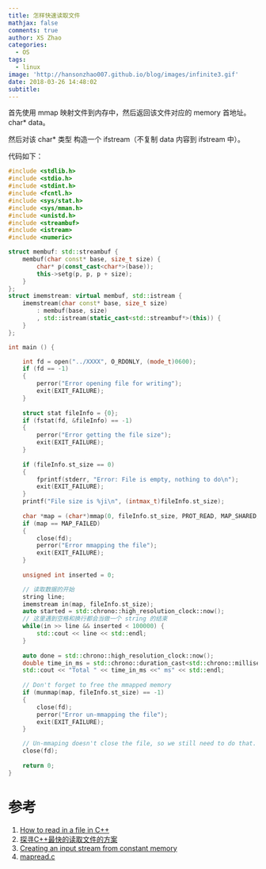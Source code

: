 ```yaml
---
title: 怎样快速读取文件
mathjax: false
comments: true
author: XS Zhao
categories:
  - OS
tags:
  - linux
image: 'http://hansonzhao007.github.io/blog/images/infinite3.gif'
date: 2018-03-26 14:48:02
subtitle:
---
```

首先使用 mmap 映射文件到内存中，然后返回该文件对应的 memory 首地址。 char* data。

然后对该 char* 类型 构造一个 ifstream（不复制 data 内容到 ifstream 中）。

代码如下：

```cpp
#include <stdlib.h>
#include <stdio.h>
#include <stdint.h>
#include <fcntl.h>
#include <sys/stat.h>
#include <sys/mman.h>
#include <unistd.h>
#include <streambuf>
#include <istream>
#include <numeric>

struct membuf: std::streambuf {
    membuf(char const* base, size_t size) {
        char* p(const_cast<char*>(base));
        this->setg(p, p, p + size);
    }
};
struct imemstream: virtual membuf, std::istream {
    imemstream(char const* base, size_t size)
        : membuf(base, size)
        , std::istream(static_cast<std::streambuf*>(this)) {
    }
};

int main () {

    int fd = open("../XXXX", O_RDONLY, (mode_t)0600);
    if (fd == -1)
    {
        perror("Error opening file for writing");
        exit(EXIT_FAILURE);
    }        
    
    struct stat fileInfo = {0};
    if (fstat(fd, &fileInfo) == -1)
    {
        perror("Error getting the file size");
        exit(EXIT_FAILURE);
    }
    
    if (fileInfo.st_size == 0)
    {
        fprintf(stderr, "Error: File is empty, nothing to do\n");
        exit(EXIT_FAILURE);
    }
    printf("File size is %ji\n", (intmax_t)fileInfo.st_size);
    
    char *map = (char*)mmap(0, fileInfo.st_size, PROT_READ, MAP_SHARED, fd, 0);
    if (map == MAP_FAILED)
    {
        close(fd);
        perror("Error mmapping the file");
        exit(EXIT_FAILURE);
    }
    
    unsigned int inserted = 0;

    // 读取数据的开始
    string line;
    imemstream in(map, fileInfo.st_size);
    auto started = std::chrono::high_resolution_clock::now();
    // 这里遇到空格和换行都会当做一个 string 的结束
    while(in >> line && inserted < 100000) {
        std::cout << line << std::endl;
    }
    
    auto done = std::chrono::high_resolution_clock::now();
    double time_in_ms = std::chrono::duration_cast<std::chrono::milliseconds>(done-started).count();
    std::cout << "Total " << time_in_ms <<" ms" << std::endl;
    
    // Don't forget to free the mmapped memory
    if (munmap(map, fileInfo.st_size) == -1)
    {
        close(fd);
        perror("Error un-mmapping the file");
        exit(EXIT_FAILURE);
    }

    // Un-mmaping doesn't close the file, so we still need to do that.
    close(fd);
    
    return 0;
}
```

# 参考
1. [How to read in a file in C++](1)
2. [探寻C++最快的读取文件的方案](2)
3. [Creating an input stream from constant memory](3)
4. [mapread.c](4)

[1]: http://insanecoding.blogspot.com/2011/11/how-to-read-in-file-in-c.html
[2]: https://www.byvoid.com/zhs/blog/fast-readfile
[3]: https://stackoverflow.com/questions/13059091/creating-an-input-stream-from-constant-memory
[4]: https://gist.github.com/marcetcheverry/991042